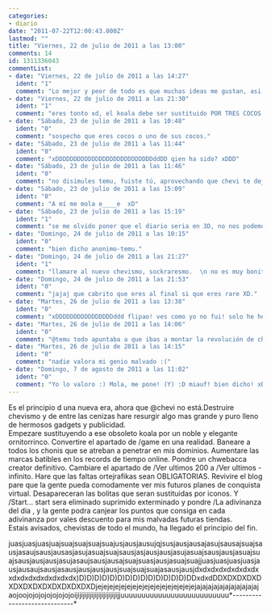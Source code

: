 ```yaml
---
categories:
- diario
date: "2011-07-22T12:00:43.000Z"
lastmod: ""
title: "Viernes, 22 de julio de 2011 a las 13:00"
comments: 14
id: 1311336043
commentList:
- date: "Viernes, 22 de julio de 2011 a las 14:27"
  ident: "1"
  comment: "Lo mejor y peor de todo es que muchas ideas me gustan, asi que gracias anonimo por ellas. Las veras implementadas en un futuro proximo  \n  \nY tranquilo anonimo que aunque no este no descuido ni un solo momento este mundo Chevista ;)"
- date: "Viernes, 22 de julio de 2011 a las 21:30"
  ident: "1"
  comment: "eres tonto xd, el koala debe ser sustituido POR TRES COCOS, no por la cosa esa que dijiste xd"
- date: "Sábado, 23 de julio de 2011 a las 10:48"
  ident: "0"
  comment: "sospecho que eres cocos o uno de sus cocos."
- date: "Sábado, 23 de julio de 2011 a las 11:44"
  ident: "0"
  comment: "xDDDDDDDDDDDDDDDDDDDDDDDDDDDddDD qien ha sido? xDDD"
- date: "Sábado, 23 de julio de 2011 a las 11:46"
  ident: "0"
  comment: "no disimules temu, fuiste tú, aprovechando que chevi te deja al mando quieres hacer una revolución y apoderarte de la página."
- date: "Sábado, 23 de julio de 2011 a las 15:09"
  ident: "0"
  comment: "A mí me mola e____e  xD"
- date: "Sábado, 23 de julio de 2011 a las 15:19"
  ident: "1"
  comment: "se me olvido poner que el diario seria en 3D, no nos podemos qedar atras con las nuevas tecnologias..."
- date: "Domingo, 24 de julio de 2011 a las 10:15"
  ident: "0"
  comment: "bien dicho anonimo-temu."
- date: "Domingo, 24 de julio de 2011 a las 21:27"
  ident: "1"
  comment: "llamare al nuevo chevismo, sockraresmo.  \n no es muy bonito pero no me toca otra... ¬¬"
- date: "Domingo, 24 de julio de 2011 a las 21:53"
  ident: "0"
  comment: "jajaj que cabrito que eres al final si que eres rare XD."
- date: "Martes, 26 de julio de 2011 a las 13:38"
  ident: "0"
  comment: "xDDDDDDDDDDDDDDDDddd flipao! ves como yo no fui! solo he hecho 1 o 2 entradas nel diario... muy en contadas ocasiones"
- date: "Martes, 26 de julio de 2011 a las 14:06"
  ident: "0"
  comment: "@temu todo apuntaba a que ibas a montar la revolución de chevismo XD."
- date: "Martes, 26 de julio de 2011 a las 14:15"
  ident: "0"
  comment: "nadie valora mi genio malvado :("
- date: "Domingo, 7 de agosto de 2011 a las 11:02"
  ident: "0"
  comment: "Yo lo valoro :) Mola, me pone! (Y) :D miauf! bien dicho! xD  y... ya, poco mas."
---
```


Es el principio d una nueva era, ahora que @chevi no está.Destruire chevismo y de entre las cenizas hare resurgir algo mas grande y puro lleno de hermosos gadgets y publicidad.  
Empezare sustituyendo a ese obsoleto koala por un noble y elegante ornitorrinco. Convertire el apartado de /game en una realidad. Baneare a todos los chonis que se atreban a penetrar en mis dominios. Aumentare las marcas batibles en los records de tiempo online. Pondre un chwebacca creator definitivo. Cambiare el apartado de /Ver ultimos 200 a /Ver ultimos -infinito. Hare que las faltas ortejrafikas sean OBLIGATORIAS. Revivire el blog pare que la gente pueda comodamente ver mis futuros planes de conquista virtual. Desapareceran las bolitas que seran sustituidas por iconos. Y /Start... start sera eliminado suprimido exterminado y pondre /La adivinanza del dia , y la gente podra canjear los puntos que consiga en cada adivinanza por vales descuento para mis malvadas futuras tiendas.  
Estais avisados, chevistas de todo el mundo, ha llegado el principio del fin.  
  
juasjuasjuasjuajsuajsuajsuajsuajusjausjausujqjsusjausjausajasujsausajsuajsausjasaujsausjausasjasujasuajsuajsausjasjausjausjasujasuajsausjausjasuajsuajsausjausjausjasujasaujsausjausajsuajsuasjausjasuajsuajjuasjuasjuasjuasjausjausaujsausjasausjausjausjausjsuajsuajsuajasausjausjdxdxdxdxdxdxdxdxxdxdxdxdxdxdxdxdx)D)D)D)D)D)D)D)D)D)D)D)D)D)D)DDxdxdDDXDXDXDXDXDXDXDXDXDXDXDXDXDjejejejejejejejejejejejejejejejejejajajajajajajajajajajajaojoojojojojojojojojoijijijijijijijijijijijijijjuuuuuuuuuuuuuuuuuuuuuuuuuu*-----------------------------*